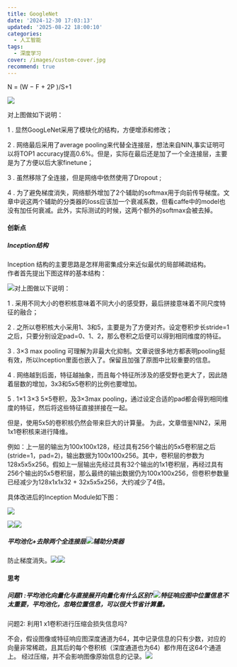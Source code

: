 ```yaml
---
title: GoogleNet
date: '2024-12-30 17:03:13'
updated: '2025-08-22 18:00:10'
categories:
  - 人工智能
tags:
  - 深度学习
cover: /images/custom-cover.jpg
recommend: true
---
```

N = (W − F + 2P )/S+1

![](/images/cc5e0e962ca2beebfcf3d60ab1dd78cd.png)

对上图做如下说明：

1 . 显然GoogLeNet采用了模块化的结构，方便增添和修改；

2 . 网络最后采用了average pooling来代替全连接层，想法来自NIN,事实证明可以将TOP1 accuracy提高0.6%。但是，实际在最后还是加了一个全连接层，主要是为了方便以后大家finetune；

3 . 虽然移除了全连接，但是网络中依然使用了Dropout ;

4 . 为了避免梯度消失，网络额外增加了2个辅助的softmax用于向前传导梯度。文章中说这两个辅助的分类器的loss应该加一个衰减系数，但看caffe中的model也没有加任何衰减。此外，实际测试的时候，这两个额外的softmax会被去掉。

#### 创新点
##### Inception结构
Inception 结构的主要思路是怎样用密集成分来近似最优的局部稀疏结构。  
作者首先提出下图这样的基本结构：



![](/images/62bcca1ddb6bf4c6dfa8776657d6720f.png)对上图做以下说明：

1 . 采用不同大小的卷积核意味着不同大小的感受野，最后拼接意味着不同尺度特征的融合；

2 . 之所以卷积核大小采用1、3和5，主要是为了方便对齐。设定卷积步长stride=1之后，只要分别设定pad=0、1、2，那么卷积之后便可以得到相同维度的特征。

3 . 3×3 max pooling 可理解为非最大化抑制。文章说很多地方都表明pooling挺有效，所以Inception里面也嵌入了。保留且加强了原图中比较重要的信息。

4 . 网络越到后面，特征越抽象，而且每个特征所涉及的感受野也更大了，因此随着层数的增加，3x3和5x5卷积的比例也要增加。

5 . 1×1 3×3 5×5卷积，及3×3max pooling，通过设定合适的pad都会得到相同维度的特征，然后将这些特征直接拼接在一起。



但是，使用5x5的卷积核仍然会带来巨大的计算量。 为此，文章借鉴NIN2，采用1x1卷积核来进行降维。

例如：上一层的输出为100x100x128，经过具有256个输出的5x5卷积层之后(stride=1，pad=2)，输出数据为100x100x256。其中，卷积层的参数为128x5x5x256。假如上一层输出先经过具有32个输出的1x1卷积层，再经过具有256个输出的5x5卷积层，那么最终的输出数据仍为100x100x256，但卷积参数量已经减少为128x1x1x32 + 32x5x5x256，大约减少了4倍。



具体改进后的Inception Module如下图：

![](/images/96148ff052241f08e1fa0a2335ea32e6.png)

![](/images/c2c36f17c809a18fb32f4dcbbfb9d7fa.png)![](/images/56136d4d075f68ac6aad522b4bcd1ffa.png)

##### 平均池化+去除两个全连接层![](/images/d0207a1fdac7cc29811acbc437ed8e48.png)辅助分类器
防止梯度消失。![](/images/dc8405c433d9a9fce266f4b41715fa17.png)![](/images/3ba83b7e046532d6fde171bca4a9bdcb.png)

#### 思考
##### 问题1 :平均池化向量化与直接展开向量化有什么区别?![](/images/2e83e09ed4cfa3cecc2a38341488fa4d.png)特征响应图中位置信息不太重要，平均池化，忽略位置信息，可以很大节省计算量。


问题2: 利用1 x1卷积进行压缩会损失信息吗?

不会，假设图像或特征响应图深度通道为64，其中记录信息的只有少数，对应的向量非常稀疏，且其后的每个卷积核（深度通道也为64）都作用在这64个通道上。 经过压缩，并不会影响图像原始信息的记录。![](/images/8ce1894c6bce27e4f8b7c38595a0d4bb.png)
